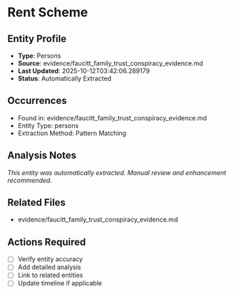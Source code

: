 # Rent Scheme

## Entity Profile
- **Type**: Persons
- **Source**: evidence/faucitt_family_trust_conspiracy_evidence.md
- **Last Updated**: 2025-10-12T03:42:06.289179
- **Status**: Automatically Extracted

## Occurrences
- Found in: evidence/faucitt_family_trust_conspiracy_evidence.md
- Entity Type: persons
- Extraction Method: Pattern Matching

## Analysis Notes
*This entity was automatically extracted. Manual review and enhancement recommended.*

## Related Files
- evidence/faucitt_family_trust_conspiracy_evidence.md

## Actions Required
- [ ] Verify entity accuracy
- [ ] Add detailed analysis
- [ ] Link to related entities
- [ ] Update timeline if applicable
